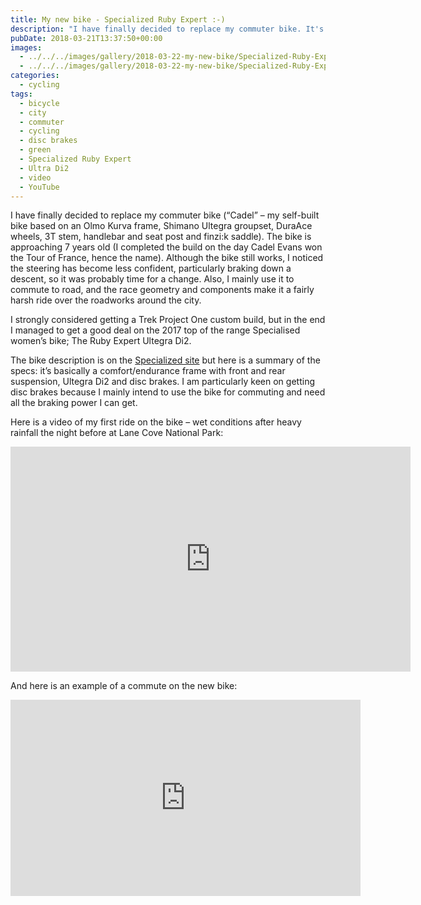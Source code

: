 ```yaml
---
title: My new bike - Specialized Ruby Expert :-)
description: "I have finally decided to replace my commuter bike. It's the the 2017 top of the range Specialized women's bike; The Ruby Expert Ultegra Di2"
pubDate: 2018-03-21T13:37:50+00:00
images:
  - ../../../images/gallery/2018-03-22-my-new-bike/Specialized-Ruby-Expert-side-view.jpeg
  - ../../../images/gallery/2018-03-22-my-new-bike/Specialized-Ruby-Expert-angled-view.jpeg
categories:
  - cycling
tags:
  - bicycle
  - city
  - commuter
  - cycling
  - disc brakes
  - green
  - Specialized Ruby Expert
  - Ultra Di2
  - video
  - YouTube
---
```


I have finally decided to replace my commuter bike (&#8220;Cadel&#8221; &#8211; my self-built bike based on an Olmo Kurva frame, Shimano Ultegra groupset, DuraAce wheels, 3T stem, handlebar and seat post and finzi:k saddle). The bike is approaching 7 years old (I completed the build on the day Cadel Evans won the Tour of France, hence the name). Although the bike still works, I noticed the steering has become less confident, particularly braking down a descent, so it was probably time for a change. Also, I mainly use it to commute to road, and the race geometry and components make it a fairly harsh ride over the roadworks around the city.

I strongly considered getting a Trek Project One custom build, but in the end I managed to get a good deal on the 2017 top of the range Specialised women&#8217;s bike; The Ruby Expert Ultegra Di2.

The bike description is on the [Specialized site][1] but here is a summary of the specs: it&#8217;s basically a comfort/endurance frame with front and rear suspension, Ultegra Di2 and disc brakes. I am particularly keen on getting disc brakes because I mainly intend to use the bike for commuting and need all the braking power I can get.

Here is a video of my first ride on the bike &#8211; wet conditions after heavy rainfall the night before at Lane Cove National Park:

<iframe title="vimeo-player" src="https://player.vimeo.com/video/464613622?h=a5b0757f8f" width="640" height="360" frameborder="0" allowfullscreen></iframe>

And here is an example of a commute on the new bike:

<iframe src="https://www.facebook.com/plugins/video.php?height=314&href=https%3A%2F%2Fwww.facebook.com%2Fchris1.tham%2Fvideos%2F10213582491289440%2F&show_text=false&width=560&t=0" width="560" height="314" style="border:none;overflow:hidden" scrolling="no" frameborder="0" allowfullscreen="true" allow="autoplay; clipboard-write; encrypted-media; picture-in-picture; web-share" allowFullScreen="true"></iframe>

[1]: https://www.specialized.com/au/en/ruby-expert-ultegra-di2/p/115588?color=214379-115588

